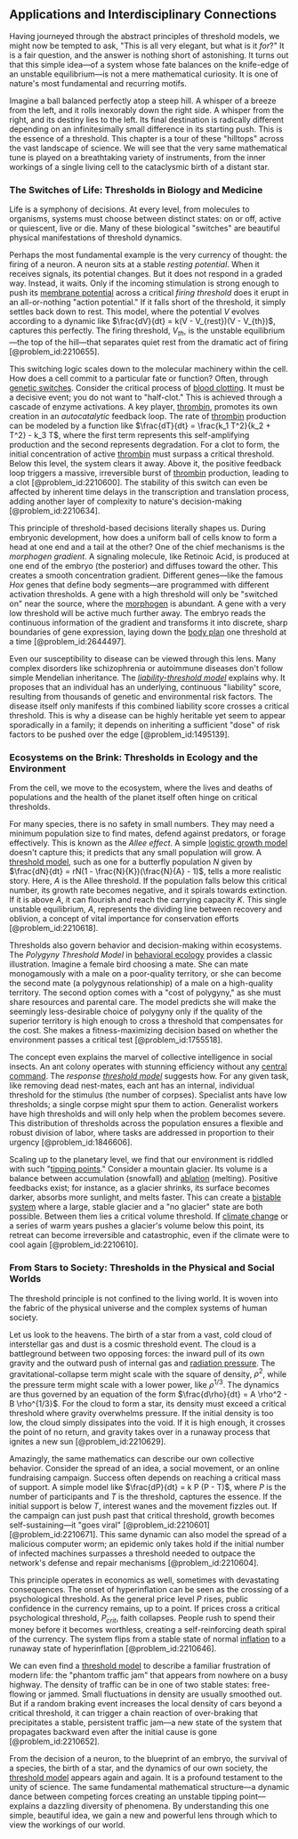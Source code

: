 ## Applications and Interdisciplinary Connections

Having journeyed through the abstract principles of threshold models, we might now be tempted to ask, "This is all very elegant, but what is it *for*?" It is a fair question, and the answer is nothing short of astonishing. It turns out that this simple idea—of a system whose fate balances on the knife-edge of an unstable equilibrium—is not a mere mathematical curiosity. It is one of nature's most fundamental and recurring motifs.

Imagine a ball balanced perfectly atop a steep hill. A whisper of a breeze from the left, and it rolls inexorably down the right side. A whisper from the right, and its destiny lies to the left. Its final destination is radically different depending on an infinitesimally small difference in its starting push. This is the essence of a threshold. This chapter is a tour of these "hilltops" across the vast landscape of science. We will see that the very same mathematical tune is played on a breathtaking variety of instruments, from the inner workings of a single living cell to the cataclysmic birth of a distant star.

### The Switches of Life: Thresholds in Biology and Medicine

Life is a symphony of decisions. At every level, from molecules to organisms, systems must choose between distinct states: on or off, active or quiescent, live or die. Many of these biological "switches" are beautiful physical manifestations of threshold dynamics.

Perhaps the most fundamental example is the very currency of thought: the firing of a neuron. A neuron sits at a stable *resting potential*. When it receives signals, its potential changes. But it does not respond in a graded way. Instead, it waits. Only if the incoming stimulation is strong enough to push its [membrane potential](@article_id:150502) across a critical *firing threshold* does it erupt in an all-or-nothing "action potential." If it falls short of the threshold, it simply settles back down to rest. This model, where the potential $V$ evolves according to a dynamic like $\frac{dV}{dt} = k(V - V_{rest})(V - V_{th})$, captures this perfectly. The firing threshold, $V_{th}$, is the unstable equilibrium—the top of the hill—that separates quiet rest from the dramatic act of firing [@problem_id:2210655].

This switching logic scales down to the molecular machinery within the cell. How does a cell commit to a particular fate or function? Often, through [genetic switches](@article_id:187860). Consider the critical process of [blood clotting](@article_id:149478). It must be a decisive event; you do not want to "half-clot." This is achieved through a cascade of enzyme activations. A key player, [thrombin](@article_id:148740), promotes its own creation in an *autocatalytic* feedback loop. The rate of [thrombin](@article_id:148740) production can be modeled by a function like $\frac{dT}{dt} = \frac{k_1 T^2}{k_2 + T^2} - k_3 T$, where the first term represents this self-amplifying production and the second represents degradation. For a clot to form, the initial concentration of active [thrombin](@article_id:148740) must surpass a critical threshold. Below this level, the system clears it away. Above it, the positive feedback loop triggers a massive, irreversible burst of [thrombin](@article_id:148740) production, leading to a clot [@problem_id:2210600]. The stability of this switch can even be affected by inherent time delays in the transcription and translation process, adding another layer of complexity to nature's decision-making [@problem_id:2210634].

This principle of threshold-based decisions literally shapes us. During embryonic development, how does a uniform ball of cells know to form a head at one end and a tail at the other? One of the chief mechanisms is the *morphogen gradient*. A signaling molecule, like Retinoic Acid, is produced at one end of the embryo (the posterior) and diffuses toward the other. This creates a smooth concentration gradient. Different genes—like the famous *Hox* genes that define body segments—are programmed with different activation thresholds. A gene with a high threshold will only be "switched on" near the source, where the [morphogen](@article_id:271005) is abundant. A gene with a very low threshold will be active much further away. The embryo reads the continuous information of the gradient and transforms it into discrete, sharp boundaries of gene expression, laying down the [body plan](@article_id:136976) one threshold at a time [@problem_id:2644497].

Even our susceptibility to disease can be viewed through this lens. Many complex disorders like schizophrenia or autoimmune diseases don't follow simple Mendelian inheritance. The *[liability-threshold model](@article_id:154103)* explains why. It proposes that an individual has an underlying, continuous "liability" score, resulting from thousands of genetic and environmental risk factors. The disease itself only manifests if this combined liability score crosses a critical threshold. This is why a disease can be highly heritable yet seem to appear sporadically in a family; it depends on inheriting a sufficient "dose" of risk factors to be pushed over the edge [@problem_id:1495139].

### Ecosystems on the Brink: Thresholds in Ecology and the Environment

From the cell, we move to the ecosystem, where the lives and deaths of populations and the health of the planet itself often hinge on critical thresholds.

For many species, there is no safety in small numbers. They may need a minimum population size to find mates, defend against predators, or forage effectively. This is known as the *Allee effect*. A simple [logistic growth model](@article_id:148390) doesn't capture this; it predicts that any small population will grow. A [threshold model](@article_id:137965), such as one for a butterfly population $N$ given by $\frac{dN}{dt} = rN(1 - \frac{N}{K})(\frac{N}{A} - 1)$, tells a more realistic story. Here, $A$ is the Allee threshold. If the population falls below this critical number, its growth rate becomes negative, and it spirals towards extinction. If it is above $A$, it can flourish and reach the carrying capacity $K$. This single unstable equilibrium, $A$, represents the dividing line between recovery and oblivion, a concept of vital importance for conservation efforts [@problem_id:2210618].

Thresholds also govern behavior and decision-making within ecosystems. The *Polygyny Threshold Model* in [behavioral ecology](@article_id:152768) provides a classic illustration. Imagine a female bird choosing a mate. She can mate monogamously with a male on a poor-quality territory, or she can become the second mate (a polygynous relationship) of a male on a high-quality territory. The second option comes with a "cost of polygyny," as she must share resources and parental care. The model predicts she will make the seemingly less-desirable choice of polygyny only if the quality of the superior territory is high enough to cross a threshold that compensates for the cost. She makes a fitness-maximizing decision based on whether the environment passes a critical test [@problem_id:1755518].

The concept even explains the marvel of collective intelligence in social insects. An ant colony operates with stunning efficiency without any [central command](@article_id:151725). The *response [threshold model](@article_id:137965)* suggests how. For any given task, like removing dead nest-mates, each ant has an internal, individual threshold for the stimulus (the number of corpses). Specialist ants have low thresholds; a single corpse might spur them to action. Generalist workers have high thresholds and will only help when the problem becomes severe. This distribution of thresholds across the population ensures a flexible and robust division of labor, where tasks are addressed in proportion to their urgency [@problem_id:1846606].

Scaling up to the planetary level, we find that our environment is riddled with such "[tipping points](@article_id:269279)." Consider a mountain glacier. Its volume is a balance between accumulation (snowfall) and [ablation](@article_id:152815) (melting). Positive feedbacks exist; for instance, as a glacier shrinks, its surface becomes darker, absorbs more sunlight, and melts faster. This can create a [bistable system](@article_id:187962) where a large, stable glacier and a "no glacier" state are both possible. Between them lies a critical volume threshold. If [climate change](@article_id:138399) or a series of warm years pushes a glacier's volume below this point, its retreat can become irreversible and catastrophic, even if the climate were to cool again [@problem_id:2210610].

### From Stars to Society: Thresholds in the Physical and Social Worlds

The threshold principle is not confined to the living world. It is woven into the fabric of the physical universe and the complex systems of human society.

Let us look to the heavens. The birth of a star from a vast, cold cloud of interstellar gas and dust is a cosmic threshold event. The cloud is a battleground between two opposing forces: the inward pull of its own gravity and the outward push of internal gas and [radiation pressure](@article_id:142662). The gravitational-collapse term might scale with the square of density, $\rho^2$, while the pressure term might scale with a lower power, like $\rho^{1/3}$. The dynamics are thus governed by an equation of the form $\frac{d\rho}{dt} = A \rho^2 - B \rho^{1/3}$. For the cloud to form a star, its density must exceed a critical threshold where gravity overwhelms pressure. If the initial density is too low, the cloud simply dissipates into the void. If it is high enough, it crosses the point of no return, and gravity takes over in a runaway process that ignites a new sun [@problem_id:2210629].

Amazingly, the same mathematics can describe our own collective behavior. Consider the spread of an idea, a social movement, or an online fundraising campaign. Success often depends on reaching a critical mass of support. A simple model like $\frac{dP}{dt} = k P (P - T)$, where $P$ is the number of participants and $T$ is the threshold, captures the essence. If the initial support is below $T$, interest wanes and the movement fizzles out. If the campaign can just push past that critical threshold, growth becomes self-sustaining—it "goes viral" [@problem_id:2210601] [@problem_id:2210671]. This same dynamic can also model the spread of a malicious computer worm; an epidemic only takes hold if the initial number of infected machines surpasses a threshold needed to outpace the network's defense and repair mechanisms [@problem_id:2210604].

This principle operates in economics as well, sometimes with devastating consequences. The onset of hyperinflation can be seen as the crossing of a psychological threshold. As the general price level $P$ rises, public confidence in the currency remains, up to a point. If prices cross a critical psychological threshold, $P_{crit}$, faith collapses. People rush to spend their money before it becomes worthless, creating a self-reinforcing death spiral of the currency. The system flips from a stable state of normal [inflation](@article_id:160710) to a runaway state of hyperinflation [@problem_id:2210646].

We can even find a [threshold model](@article_id:137965) to describe a familiar frustration of modern life: the "phantom traffic jam" that appears from nowhere on a busy highway. The density of traffic can be in one of two stable states: free-flowing or jammed. Small fluctuations in density are usually smoothed out. But if a random braking event increases the local density of cars beyond a critical threshold, it can trigger a chain reaction of over-braking that precipitates a stable, persistent traffic jam—a new state of the system that propagates backward even after the initial cause is gone [@problem_id:2210652].

From the decision of a neuron, to the blueprint of an embryo, the survival of a species, the birth of a star, and the dynamics of our own society, the [threshold model](@article_id:137965) appears again and again. It is a profound testament to the unity of science. The same fundamental mathematical structure—a dynamic dance between competing forces creating an unstable tipping point—explains a dazzling diversity of phenomena. By understanding this one simple, beautiful idea, we gain a new and powerful lens through which to view the workings of our world.